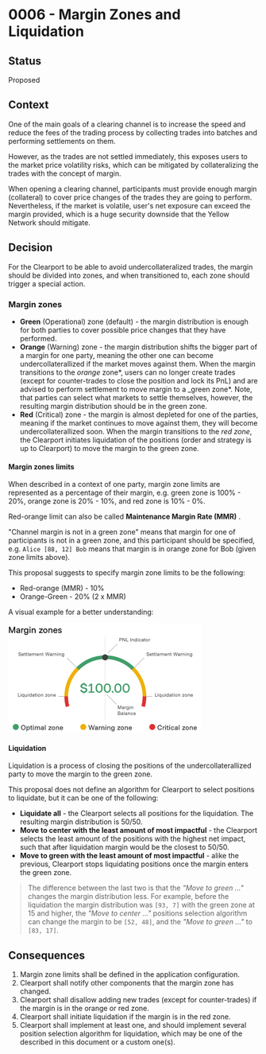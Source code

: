 # 0006 - Margin Zones and Liquidation

## Status

Proposed

## Context

One of the main goals of a clearing channel is to increase the speed and reduce the fees of the trading process by collecting trades into batches and performing settlements on them.

However, as the trades are not settled immediately, this exposes users to the market price volatility risks, which can be mitigated by collateralizing the trades with the concept of margin.

When opening a clearing channel, participants must provide enough margin (collateral) to cover price changes of the trades they are going to perform.
Nevertheless, if the market is volatile, user's net exposure can exceed the margin provided, which is a huge security downside that the Yellow Network should mitigate.

## Decision

For the Clearport to be able to avoid undercollateralized trades, the margin should be divided into zones, and when transitioned to, each zone should trigger a special action.

### Margin zones

- **Green** (Operational) zone (default) - the margin distribution is enough for both parties to cover possible price changes that they have performed.
- **Orange** (Warning) zone - the margin distribution shifts the bigger part of a margin for one party, meaning the other one can become undercollaterallized if the market moves against them.
  When the margin transitions to the _orange_ zone*, users can no longer create trades (except for counter-trades to close the position and lock its PnL) and are advised to perform settlement to move margin to a \_green zone*.
  Note, that parties can select what markets to settle themselves, however, the resulting margin distribution should be in the green zone.
- **Red** (Critical) zone - the margin is almost depleted for one of the parties, meaning if the market continues to move against them, they will become undercollaterallized soon.
  When the margin transitions to the _red zone_, the Clearport initiates liquidation of the positions (order and strategy is up to Clearport) to move the margin to the green zone.

#### Margin zones limits

When described in a context of one party, margin zone limits are represented as a percentage of their margin, e.g. green zone is 100% - 20%, orange zone is 20% - 10%, and red zone is 10% - 0%.

Red-orange limit can also be called **Maintenance Margin Rate (MMR)** .

"Channel margin is not in a green zone" means that margin for one of participants is not in a green zone, and this participant should be specified, e.g. `Alice [88, 12] Bob` means that margin is in orange zone for Bob (given zone limits above).

This proposal suggests to specify margin zone limits to be the following:

- Red-orange (MMR) - 10%
- Orange-Green - 20% (2 x MMR)

A visual example for a better understanding:

![Margin zones gauge](../media/yip-0006/gauge-margin-zones.png)

#### Liquidation

Liquidation is a process of closing the positions of the undercollaterallized party to move the margin to the green zone.

This proposal does not define an algorithm for Clearport to select positions to liquidate, but it can be one of the following:

- **Liquidate all** - the Clearport selects all positions for the liquidation. The resulting margin distribution is 50/50.
- **Move to center with the least amount of most impactful** - the Clearport selects the least amount of the positions with the highest net impact, such that after liquidation margin would be the closest to 50/50.
- **Move to green with the least amount of most impactful** - alike the previous, Clearport stops liquidating positions once the margin enters the green zone.

> The difference between the last two is that the _"Move to green ..."_ changes the margin distribution less. For example, before the liquidation the margin distribution was `[93, 7]` with the green zone at 15 and higher,
> the _"Move to center ..."_ positions selection algorithm can change the margin to be `[52, 48]`, and the _"Move to green ..."_ to `[83, 17]`.

## Consequences

1. Margin zone limits shall be defined in the application configuration.
2. Clearport shall notify other components that the margin zone has changed.
3. Clearport shall disallow adding new trades (except for counter-trades) if the margin is in the orange or red zone.
4. Clearport shall initiate liquidation if the margin is in the red zone.
5. Clearport shall implement at least one, and should implement several position selection algorithm for liquidation, which may be one of the described in this document or a custom one(s).
